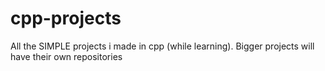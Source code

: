 # cpp-projects
All the SIMPLE projects i made in cpp (while learning). Bigger projects will have their own repositories
